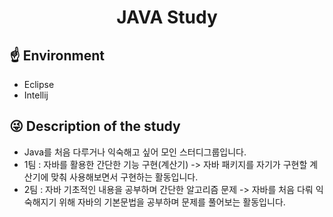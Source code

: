 <div>
  <h1 align="center"><b>JAVA Study</b></h1>
</div>

## ☝️ Environment
- Eclipse
- Intellij

## 😜 Description of the study
- Java를 처음 다루거나 익숙해고 싶어 모인 스터디그룹입니다.
- 1팀 : 자바를 활용한 간단한 기능 구현(계산기)
  -> 자바 패키지를 자기가 구현할 계산기에 맞춰 사용해보면서 구현하는 활동입니다.
- 2팀 : 자바 기초적인 내용을 공부하며 간단한 알고리즘 문제 
  -> 자바를 처음 다뤄 익숙해지기 위해 자바의 기본문법을 공부하며 문제를 풀어보는 활동입니다.
